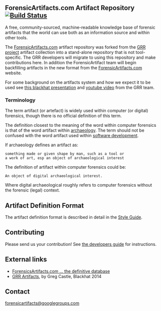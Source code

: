 ## ForensicArtifacts.com Artifact Repository [![Build Status](https://travis-ci.org/ForensicArtifacts/artifacts.svg?branch=master)](https://travis-ci.org/ForensicArtifacts/artifacts)

A free, community-sourced, machine-readable knowledge base of forensic artifacts
that the world can use both as an information source and within other tools.

The [ForensicArtifacts.com](http://forensicartifacts.com/) artifact repository
was forked from the [GRR project](https://github.com/google/grr) artifact
collection into a stand-alone repository that is not tool-specific. The GRR
developers will migrate to using this repository and make contributions here. In
addition the ForensicArtifact team will begin backfilling artifacts in the new 
format from the [ForensicArtifacts.com](http://forensicartifacts.com/) website.

For some background on the artifacts system and how we expect it to be used see 
[this blackhat presentation](https://www.blackhat.com/us-14/archives.html#grr-find-all-the-badness-collect-all-the-things)
and [youtube video](http://www.youtube.com/watch?v=DudGrSv26NY) from the GRR
team.

### Terminology
The term artifact (or artefact) is widely used within computer (or digital) forensics, though there is no official definition of this term.

The definition closest to the meaning of the word within computer forensics is that of the word artifact within [archaeology](http://en.wikipedia.org/wiki/Artifact_(archaeology)). The term should not be confused with the word artifact used within [software development](http://en.wikipedia.org/wiki/Artifact_(software_development)).

If archaeology defines an artifact as:
```
something made or given shape by man, such as a tool or
a work of art, esp an object of archaeological interest
```

The definition of artifact within computer forensics could be:
```
An object of digital archaeological interest.
```

Where digital archaeological roughly refers to computer forensics without the forensic (legal) context.

## Artifact Definition Format

The artifact definition format is described in detail in the [Style Guide](https://github.com/ForensicArtifacts/artifacts/blob/master/docs/style_guide.adoc).

## Contributing

Please send us your contribution! See [the developers guide](https://github.com/ForensicArtifacts/artifacts/wiki/Developers-guide) for instructions.

## External links
* [ForensicsArtifacts.com ... the definitive database](http://forensicartifacts.com/)
* [GRR Artifacts](https://www.blackhat.com/docs/us-14/materials/us-14-Castle-GRR-Find-All-The-Badness-Collect-All-The-Things-WP.pdf), by Greg Castle, Blackhat 2014 

## Contact

[forensicartifacts@googlegroups.com](https://groups.google.com/forum/#!forum/forensicartifacts)
